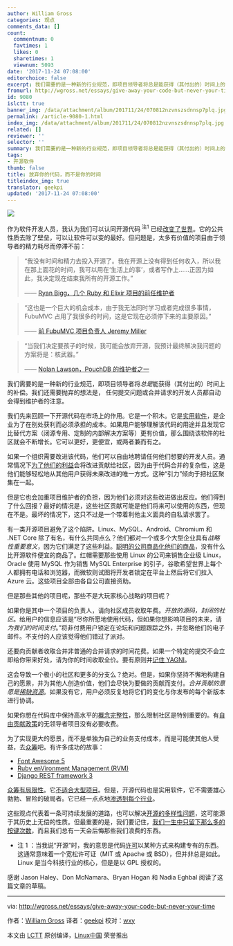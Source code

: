 ```yaml
---
author: William Gross
categories: 观点
comments_data: []
count:
  commentnum: 0
  favtimes: 1
  likes: 0
  sharetimes: 1
  viewnum: 5093
date: '2017-11-24 07:08:00'
editorchoice: false
excerpt: 我们需要的是一种新的行业规范，即项目领导者将总是能获得（其付出的）时间上的补偿。我们还需要抛弃的想法是， 任何提交问题或合并请求的开发人员都自动会得到维护者的注意。
fromurl: http://wgross.net/essays/give-away-your-code-but-never-your-time
id: 9080
islctt: true
banner_img: /data/attachment/album/201711/24/070812nzvnszsdnnsp7plq.jpg
permalink: /article-9080-1.html
index_img: /data/attachment/album/201711/24/070812nzvnszsdnnsp7plq.jpg.thumb.jpg
related: []
reviewer: ''
selector: ''
summary: 我们需要的是一种新的行业规范，即项目领导者将总是能获得（其付出的）时间上的补偿。我们还需要抛弃的想法是， 任何提交问题或合并请求的开发人员都自动会得到维护者的注意。
tags:
- 开源软件
thumb: false
title: 放弃你的代码，而不是你的时间
titleindex_img: true
translator: geekpi
updated: '2017-11-24 07:08:00'
---
```


![](/data/attachment/album/201711/24/070812nzvnszsdnnsp7plq.jpg)


作为软件开发人员，我认为我们可以认同开源代码<sup> 注1</sup> 已经[改变了世界](https://www.wired.com/insights/2013/07/in-a-world-without-open-source/)。它的公共性质去除了壁垒，可以让软件可以变的最好。但问题是，太多有价值的项目由于领导者的精力耗尽而停滞不前：



> 
> “我没有时间和精力去投入开源了。我在开源上没有得到任何收入，所以我在那上面花的时间，我可以用在‘生活上的事’，或者写作上……正因为如此，我决定现在结束我所有的开源工作。”
> 
> 
> —— [Ryan Bigg，几个 Ruby 和 Elixir 项目的前任维护者](http://ryanbigg.com/2015/11/open-source-work)
> 
> 
> 



> 
> “这也是一个巨大的机会成本，由于我无法同时学习或者完成很多事情，FubuMVC 占用了我很多的时间，这是它现在必须停下来的主要原因。”
> 
> 
> —— [前 FubuMVC 项目负责人 Jeremy Miller](https://jeremydmiller.com/2014/04/03/im-throwing-in-the-towel-in-fubumvc/)
> 
> 
> 



> 
> “当我们决定要孩子的时候，我可能会放弃开源，我预计最终解决我问题的方案将是：核武器。”
> 
> 
> —— [Nolan Lawson，PouchDB 的维护者之一](https://nolanlawson.com/2017/03/05/what-it-feels-like-to-be-an-open-source-maintainer/)
> 
> 
> 


我们需要的是一种新的行业规范，即项目领导者将*总是*能获得（其付出的）时间上的补偿。我们还需要抛弃的想法是， 任何提交问题或合并请求的开发人员都自动会得到维护者的注意。


我们先来回顾一下开源代码在市场上的作用。它是一个积木。它是[实用软件](https://martinfowler.com/bliki/UtilityVsStrategicDichotomy.html)，是企业为了在别处获利而必须承担的成本。如果用户能够理解该代码的用途并且发现它比替代方案（闭源专用、定制的内部解决方案等）更有价值，那么围绕该软件的社区就会不断增长。它可以更好，更便宜，或两者兼而有之。


如果一个组织需要改进该代码，他们可以自由地聘请任何他们想要的开发人员。通常情况下[为了他们的利益](https://tessel.io/blog/67472869771/monetizing-open-source)会将改进贡献给社区，因为由于代码合并的复杂性，这是他们能够轻松地从其他用户获得未来改进的唯一方式。这种“引力”倾向于把社区聚集在一起。


但是它也会加重项目维护者的负担，因为他们必须对这些改进做出反应。他们得到了什么回报？最好的情况是，这些社区贡献可能是他们将来可以使用的东西，但现在不是。最坏的情况下，这只不过是一个带着利他主义面具的自私请求罢了。


有一类开源项目避免了这个陷阱。Linux、MySQL、Android、Chromium 和 .NET Core 除了有名，有什么共同点么？他们都对一个或多个大型企业具有*战略性重要意义*，因为它们满足了这些利益。[聪明的公司商品化他们的商品](https://www.joelonsoftware.com/2002/06/12/strategy-letter-v/)，没有什么比开源软件便宜的商品了。红帽需要那些使用 Linux 的公司来销售企业级 Linux，Oracle 使用 MySQL 作为销售 MySQL Enterprise 的引子，谷歌希望世界上每个人都拥有电话和浏览器，而微软则试图将开发者锁定在平台上然后将它们拉入 Azure 云。这些项目全部由各自公司直接资助。


但是那些其他的项目呢，那些不是大玩家核心战略的项目呢？


如果你是其中一个项目的负责人，请向社区成员收取年费。*开放的源码，封闭的社区*。给用户的信息应该是“尽你所愿地使用代码，但如果你想影响项目的未来，请*为我们的时间支付*。”将非付费用户锁定在论坛和问题跟踪之外，并忽略他们的电子邮件。不支付的人应该觉得他们错过了派对。


还要向贡献者收取合并非普通的合并请求的时间花费。如果一个特定的提交不会立即给你带来好处，请为你的时间收取全价。要有原则并[记住 YAGNI](https://martinfowler.com/bliki/Yagni.html)。


这会导致一个极小的社区和更多的分支么？绝对。但是，如果你坚持不懈地构建自己的愿景，并为其他人创造价值，他们会尽快为要做的贡献而支付。*合并贡献的意愿是[稀缺资源](https://hbr.org/2010/11/column-to-win-create-whats-scarce)*。如果没有它，用户必须反复地将它们的变化与你发布的每个新版本进行协调。


如果你想在代码库中保持高水平的[概念完整性](http://wiki.c2.com/?ConceptualIntegrity)，那么限制社区是特别重要的。有[自由贡献政策](https://opensource.com/life/16/5/growing-contributor-base-modern-open-source)的无领导者项目没有必要收费。


为了实现更大的愿景，而不是单独为自己的业务支付成本，而是可能使其他人受益，去[众筹](https://poststatus.com/kickstarter-open-source-project/)吧。有许多成功的故事：


* [Font Awesome 5](https://www.kickstarter.com/projects/232193852/font-awesome-5)
* [Ruby enVironment Management (RVM)](https://www.bountysource.com/teams/rvm/fundraiser)
* [Django REST framework 3](https://www.kickstarter.com/projects/tomchristie/django-rest-framework-3)


[众筹有局限性](http://blog.felixbreuer.net/2013/04/24/crowdfunding-for-open-source.html)。它[不适合](https://www.indiegogo.com/projects/geary-a-beautiful-modern-open-source-email-client#/)[大型项目](http://www.itworld.com/article/2708360/open-source-tools/canonical-misses-smartphone-crowdfunding-goal-by--19-million.html)。但是，开源代码也是实用软件，它不需要雄心勃勃、冒险的破局者。它已经一点点地[渗透到每个行业](http://www.infoworld.com/article/2914643/open-source-software/rise-and-rise-of-open-source.html)。


这些观点代表着一条可持续发展的道路，也可以解决[开源的多样性问题](http://readwrite.com/2013/12/11/open-source-diversity/)，这可能源于其历史上无偿的性质。但最重要的是，我们要记住，[我们一生中只留下那么多的按键次数](http://keysleft.com/)，而且我们总有一天会后悔那些我们浪费的东西。


* 注 1 ：当我说“开源”时，我的意思是代码[许可](https://choosealicense.com/)以某种方式来构建专有的东西。这通常意味着一个宽松许可证（MIT 或 Apache 或 BSD），但并非总是如此。Linux 是当今科技行业的核心，但是是以 GPL 授权的。


感谢 Jason Haley、Don McNamara、Bryan Hogan 和 Nadia Eghbal 阅读了这篇文章的草稿。




---


via: <http://wgross.net/essays/give-away-your-code-but-never-your-time>


作者：[William Gross](http://wgross.net/#about-section) 译者：[geekpi](https://github.com/geekpi) 校对：[wxy](https://github.com/wxy)


本文由 [LCTT](https://github.com/LCTT/TranslateProject) 原创编译，[Linux中国](https://linux.cn/) 荣誉推出